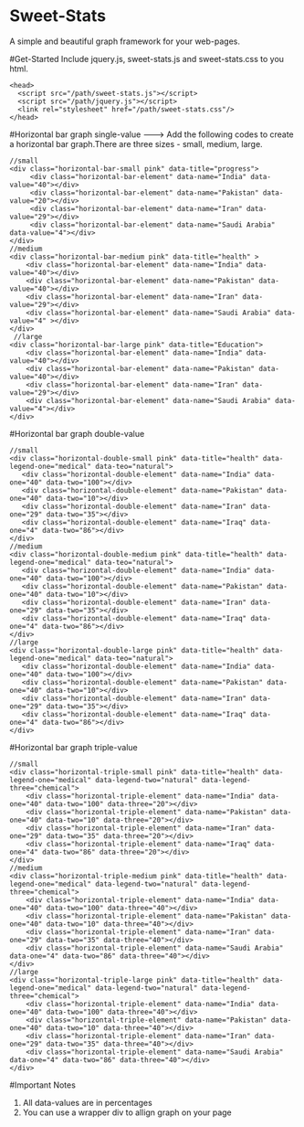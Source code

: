 
# Sweet-Stats
A simple and beautiful graph framework for your web-pages.

#Get-Started
Include jquery.js, sweet-stats.js and sweet-stats.css to you html.

>

    <head>
      <script src="/path/sweet-stats.js"></script>
      <script src="/path/jquery.js"></script>
      <link rel="stylesheet" href="/path/sweet-stats.css"/>
    </head>


#Horizontal bar graph single-value
---> Add the following codes to create a horizontal bar graph.There are three sizes - small, medium, large.
>
    //small          
    <div class="horizontal-bar-small pink" data-title="progress">
         <div class="horizontal-bar-element" data-name="India" data-value="40"></div>
         <div class="horizontal-bar-element" data-name="Pakistan" data-value="20"></div>
         <div class="horizontal-bar-element" data-name="Iran" data-value="29"></div>
         <div class="horizontal-bar-element" data-name="Saudi Arabia" data-value="4"></div>
    </div>
    //medium
    <div class="horizontal-bar-medium pink" data-title="health" >
        <div class="horizontal-bar-element" data-name="India" data-value="40"></div>
        <div class="horizontal-bar-element" data-name="Pakistan" data-value="40"></div>
        <div class="horizontal-bar-element" data-name="Iran" data-value="29"></div>
        <div class="horizontal-bar-element" data-name="Saudi Arabia" data-value="4" ></div>
    </div>
     //large
    <div class="horizontal-bar-large pink" data-title="Education">
        <div class="horizontal-bar-element" data-name="India" data-value="40"></div>
        <div class="horizontal-bar-element" data-name="Pakistan" data-value="40"></div>
        <div class="horizontal-bar-element" data-name="Iran" data-value="29"></div>
        <div class="horizontal-bar-element" data-name="Saudi Arabia" data-value="4"></div>
    </div> 
#Horizontal bar graph double-value
>
    //small         
    <div class="horizontal-double-small pink" data-title="health" data-legend-one="medical" data-teo="natural">
       <div class="horizontal-double-element" data-name="India" data-one="40" data-two="100"></div>
       <div class="horizontal-double-element" data-name="Pakistan" data-one="40" data-two="10"></div>
       <div class="horizontal-double-element" data-name="Iran" data-one="29" data-two="35"></div>
       <div class="horizontal-double-element" data-name="Iraq" data-one="4" data-two="86"></div>
    </div>
    //medium
    <div class="horizontal-double-medium pink" data-title="health" data-legend-one="medical" data-teo="natural">
       <div class="horizontal-double-element" data-name="India" data-one="40" data-two="100"></div>
       <div class="horizontal-double-element" data-name="Pakistan" data-one="40" data-two="10"></div>
       <div class="horizontal-double-element" data-name="Iran" data-one="29" data-two="35"></div>
       <div class="horizontal-double-element" data-name="Iraq" data-one="4" data-two="86"></div>
    </div>
    //large
    <div class="horizontal-double-large pink" data-title="health" data-legend-one="medical" data-teo="natural">
       <div class="horizontal-double-element" data-name="India" data-one="40" data-two="100"></div>
       <div class="horizontal-double-element" data-name="Pakistan" data-one="40" data-two="10"></div>
       <div class="horizontal-double-element" data-name="Iran" data-one="29" data-two="35"></div>
       <div class="horizontal-double-element" data-name="Iraq" data-one="4" data-two="86"></div>
    </div>
#Horizontal bar graph triple-value
>

    //small
    <div class="horizontal-triple-small pink" data-title="health" data-legend-one="medical" data-legend-two="natural" data-legend-three="chemical">
        <div class="horizontal-triple-element" data-name="India" data-one="40" data-two="100" data-three="20"></div>
        <div class="horizontal-triple-element" data-name="Pakistan" data-one="40" data-two="10" data-three="20"></div>
        <div class="horizontal-triple-element" data-name="Iran" data-one="29" data-two="35" data-three="20"></div>
        <div class="horizontal-triple-element" data-name="Iraq" data-one="4" data-two="86" data-three="20"></div>
    </div>
    //medium
    <div class="horizontal-triple-medium pink" data-title="health" data-legend-one="medical" data-legend-two="natural" data-legend-three="chemical">
        <div class="horizontal-triple-element" data-name="India" data-one="40" data-two="100" data-three="40"></div>
        <div class="horizontal-triple-element" data-name="Pakistan" data-one="40" data-two="10" data-three="40"></div>
        <div class="horizontal-triple-element" data-name="Iran" data-one="29" data-two="35" data-three="40"></div>
        <div class="horizontal-triple-element" data-name="Saudi Arabia" data-one="4" data-two="86" data-three="40"></div>
    </div>
    //large
    <div class="horizontal-triple-large pink" data-title="health" data-legend-one="medical" data-legend-two="natural" data-legend-three="chemical">
        <div class="horizontal-triple-element" data-name="India" data-one="40" data-two="100" data-three="40"></div>
        <div class="horizontal-triple-element" data-name="Pakistan" data-one="40" data-two="10" data-three="40"></div>
        <div class="horizontal-triple-element" data-name="Iran" data-one="29" data-two="35" data-three="40"></div>
        <div class="horizontal-triple-element" data-name="Saudi Arabia" data-one="4" data-two="86" data-three="40"></div>
    </div>
#Important Notes
1. All data-values are in percentages
2. You can use a wrapper div to allign graph on your page

       
       

